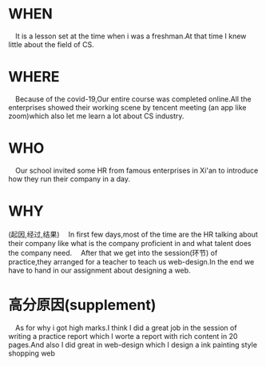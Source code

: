 # WHEN
&emsp;It is a lesson set at the time when i was a freshman.At that time I knew little about the field of CS.

# WHERE
&emsp;Because of the covid-19,Our entire course was completed online.All the enterprises showed their working scene by tencent meeting (an app like zoom)which also let me learn a lot about CS industry.

# WHO
&emsp;Our school invited some HR from famous enterprises in Xi'an to introduce how they run their company in a day.

# WHY
(起因,经过,结果)
&emsp;In first few days,most of the time are the HR talking about their company like what is the company proficient in and what talent does the company need.
&emsp;After that we get into the session(环节) of practice,they arranged for a teacher to teach us web-design.In the end we have to hand in our assignment about designing a web.

# 高分原因(supplement)
&emsp;As for why i got high marks.I think I did a great job in the session of writing a practice report which I worte a report with rich content in 20 pages.And also I did great in web-design which I design a ink painting style shopping web